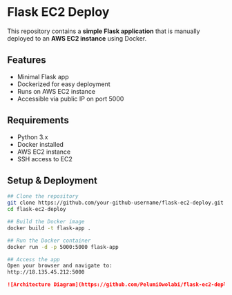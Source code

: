 # Flask EC2 Deploy

This repository contains a **simple Flask application** that is manually deployed to an **AWS EC2 instance** using Docker.

## Features

- Minimal Flask app
- Dockerized for easy deployment
- Runs on AWS EC2 instance
- Accessible via public IP on port 5000


## Requirements

- Python 3.x
- Docker installed
- AWS EC2 instance
- SSH access to EC2


## Setup & Deployment


```bash
## Clone the repository
git clone https://github.com/your-github-username/flask-ec2-deploy.git
cd flask-ec2-deploy

## Build the Docker image
docker build -t flask-app .

## Run the Docker container
docker run -d -p 5000:5000 flask-app

## Access the app
Open your browser and navigate to:
http://18.135.45.212:5000
```

```markdown
![Architecture Diagram](https://github.com/PelumiOwolabi/flask-ec2-deploy/blob/main/architecture.png?raw=true)

